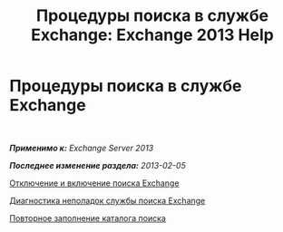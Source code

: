 ﻿---
title: 'Процедуры поиска в службе Exchange: Exchange 2013 Help'
TOCTitle: Процедуры поиска в службе Exchange
ms:assetid: 5b5ff467-d1f9-4ad1-9778-8ad4e0545040
ms:mtpsurl: https://technet.microsoft.com/ru-ru/library/Aa998289(v=EXCHG.150)
ms:contentKeyID: 52061231
ms.date: 04/30/2018
mtps_version: v=EXCHG.150
ms.translationtype: HT
---

# Процедуры поиска в службе Exchange

 

_**Применимо к:** Exchange Server 2013_

_**Последнее изменение раздела:** 2013-02-05_

[Отключение и включение поиска Exchange](disable-or-enable-exchange-search-exchange-2013-help.md)

[Диагностика неполадок службы поиска Exchange](diagnose-exchange-search-issues-exchange-2013-help.md)

[Повторное заполнение каталога поиска](reseed-the-search-catalog-exchange-2013-help.md)

